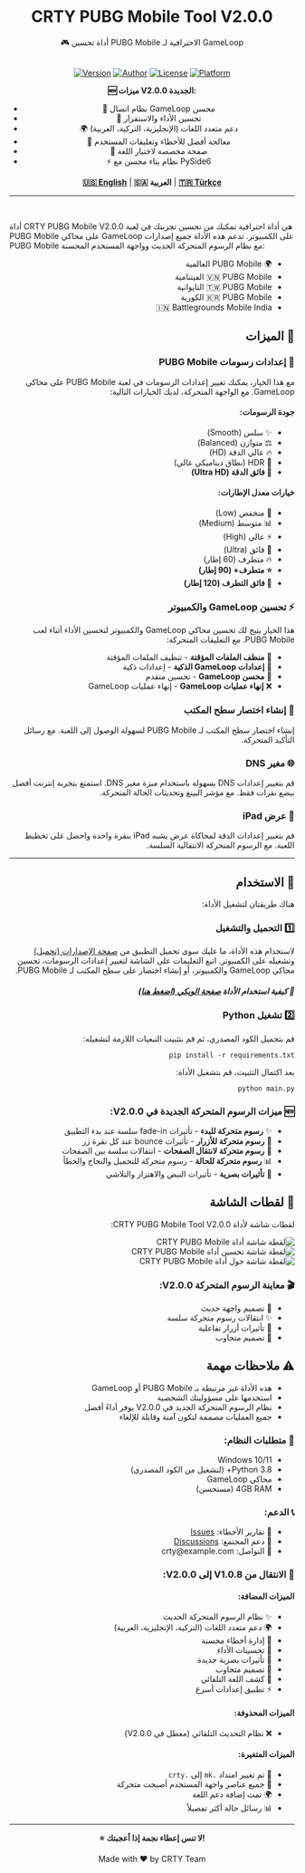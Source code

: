 <div align="center">

<h1>CRTY PUBG Mobile Tool V2.0.0</h1>
🎮 أداة تحسين PUBG Mobile الاحترافية لـ GameLoop<br><br>

[![Version](https://img.shields.io/badge/Version-2.0.0-brightgreen)](https://github.com/CRTY/CRTY-PUBG-Mobile-Tool) [![Author](https://img.shields.io/badge/Author-CRTY%20Apps-blue)](https://github.com/CRTYPUBG) [![License](https://img.shields.io/badge/License-MIT-yellow)](LICENSE) [![Platform](https://img.shields.io/badge/Platform-Windows-lightgrey)](https://github.com/CRTYPUBG/CRTY-PUBG-Mobile-Tool)

**🆕 ميزات V2.0.0 الجديدة:**
- 🎯 نظام اتصال GameLoop محسن
- 🚀 تحسين الأداء والاستقرار
- 🌍 دعم متعدد اللغات (الإنجليزية، التركية، العربية)
- 🔧 معالجة أفضل للأخطاء وتعليقات المستخدم
- 📱 صفحة مخصصة لاختيار اللغة
- ⚡ نظام بناء محسن مع PySide6

[**🇺🇸 English**](./README.md) | **🇸🇦 العربية** | [**🇹🇷 Türkçe**](./README.tr.md)

</div>

------
<br>

أداة CRTY PUBG Mobile V2.0.0 هي أداة احترافية تمكنك من تحسين تجربتك في لعبة PUBG Mobile على محاكي GameLoop على الكمبيوتر. تدعم هذه الأداة جميع إصدارات PUBG Mobile مع نظام الرسوم المتحركة الحديث وواجهة المستخدم المحسنة:

<div dir="rtl">
<ul>
  <li>🌍 PUBG Mobile العالمية</li>
  <li>🇻🇳 PUBG Mobile الفيتنامية</li>
  <li>🇹🇼 PUBG Mobile التايوانية</li>
  <li>🇰🇷 PUBG Mobile الكورية</li>
  <li>🇮🇳 Battlegrounds Mobile India</li>
</ul>

<h2>🚀 الميزات</h2>

<h3>🎨 إعدادات رسومات PUBG Mobile</h3>
مع هذا الخيار، يمكنك تغيير إعدادات الرسومات في لعبة PUBG Mobile على محاكي GameLoop. مع الواجهة المتحركة، لديك الخيارات التالية:

<h4>جودة الرسومات:</h4>
<ul>
  <li>✨ سلس (Smooth)</li>
  <li>⚖️ متوازن (Balanced)</li>
  <li>🔥 عالي الدقة (HD)</li>
  <li>💎 HDR (نطاق ديناميكي عالي)</li>
  <li><strong>🌟 فائق الدقة (Ultra HD)</strong></li>
</ul>

<h4>خيارات معدل الإطارات:</h4>
<ul>
  <li>🐌 منخفض (Low)</li>
  <li>📊 متوسط (Medium)</li>
  <li>⚡ عالي (High)</li>
  <li>🚀 فائق (Ultra)</li>
  <li>🔥 متطرف (60 إطار)</li>
  <li><strong>⭐ متطرف+ (90 إطار)</strong></li>
  <li><strong>💫 فائق التطرف (120 إطار)</strong></li>
</ul>

<h3>⚡ تحسين GameLoop والكمبيوتر</h3>
هذا الخيار يتيح لك تحسين محاكي GameLoop والكمبيوتر لتحسين الأداء أثناء لعب PUBG Mobile. مع التعليقات المتحركة:

<ul>
  <li>🧹 <strong>منظف الملفات المؤقتة</strong> - تنظيف الملفات المؤقتة</li>
  <li>🎯 <strong>إعدادات GameLoop الذكية</strong> - إعدادات ذكية</li>
  <li>🔧 <strong>محسن GameLoop</strong> - تحسين متقدم</li>
  <li>❌ <strong>إنهاء عمليات GameLoop</strong> - إنهاء عمليات GameLoop</li>
</ul>

<h3>🔗 إنشاء اختصار سطح المكتب</h3>
إنشاء اختصار سطح المكتب لـ PUBG Mobile لسهولة الوصول إلى اللعبة. مع رسائل التأكيد المتحركة.

<h3>🌐 مغير DNS</h3>
قم بتغيير إعدادات DNS بسهولة باستخدام ميزة مغير DNS. استمتع بتجربة إنترنت أفضل ببضع نقرات فقط. مع مؤشر البينغ وتحديثات الحالة المتحركة.

<h3>📱 عرض iPad</h3>
قم بتغيير إعدادات الدقة لمحاكاة عرض يشبه iPad بنقرة واحدة واحصل على تخطيط اللعبة. مع الرسوم المتحركة الانتقالية السلسة.

------

<h2>📖 الاستخدام</h2>

هناك طريقتان لتشغيل الأداة:

<h3>1️⃣ التحميل والتشغيل</h3>

لاستخدام هذه الأداة، ما عليك سوى تحميل التطبيق من [صفحة الإصدارات (تحميل)](https://github.com/CRTY/CRTY-PUBG-Mobile-Tool/releases) وتشغيله على الكمبيوتر. اتبع التعليمات على الشاشة لتغيير إعدادات الرسومات، تحسين محاكي GameLoop والكمبيوتر، أو إنشاء اختصار على سطح المكتب لـ PUBG Mobile.

<h5>🎯 كيفية استخدام الأداة <a href="https://github.com/CRTY/CRTY-PUBG-Mobile-Tool/wiki">صفحة الويكي (اضغط هنا)</a></h5>

<h3>2️⃣ تشغيل Python</h3>

قم بتحميل الكود المصدري، ثم قم بتثبيت التبعيات اللازمة لتشغيله:
```shell
pip install -r requirements.txt
```
بعد اكتمال التثبيت، قم بتشغيل الأداة:
```shell
python main.py
```

<h3>🆕 ميزات الرسوم المتحركة الجديدة في V2.0.0:</h3>
<ul>
  <li>✨ <strong>رسوم متحركة للبدء</strong> - تأثيرات fade-in سلسة عند بدء التطبيق</li>
  <li>🎯 <strong>رسوم متحركة للأزرار</strong> - تأثيرات bounce عند كل نقرة زر</li>
  <li>🔄 <strong>رسوم متحركة لانتقال الصفحات</strong> - انتقالات سلسة بين الصفحات</li>
  <li>📊 <strong>رسوم متحركة للحالة</strong> - رسوم متحركة للتحميل والنجاح والخطأ</li>
  <li>🎨 <strong>تأثيرات بصرية</strong> - تأثيرات النبض والاهتزاز والتلاشي</li>
</ul>

<h2>📸 لقطات الشاشة</h2>

لقطات شاشة لأداة CRTY PUBG Mobile Tool V2.0.0:

![لقطة شاشة أداة CRTY PUBG Mobile](./images/mk-pubg-mobile-tool.png)
![لقطة شاشة تحسين أداة CRTY PUBG Mobile](./images/mk-pubg-mobile-tool-optimize.png)
![لقطة شاشة حول أداة CRTY PUBG Mobile](./images/mk-pubg-mobile-tool-about.png)

<h3>🎬 معاينة الرسوم المتحركة V2.0.0:</h3>
<ul>
  <li>🌟 تصميم واجهة حديث</li>
  <li>✨ انتقالات رسوم متحركة سلسة</li>
  <li>🎯 تأثيرات أزرار تفاعلية</li>
  <li>📱 تصميم متجاوب</li>
</ul>

<h2>⚠️ ملاحظات مهمة</h2>

<ul>
  <li>هذه الأداة غير مرتبطة بـ PUBG Mobile أو GameLoop</li>
  <li>استخدمها على مسؤوليتك الشخصية</li>
  <li>نظام الرسوم المتحركة الجديد في V2.0.0 يوفر أداءً أفضل</li>
  <li>جميع العمليات مصممة لتكون آمنة وقابلة للإلغاء</li>
</ul>

<h3>🔧 متطلبات النظام:</h3>
<ul>
  <li>Windows 10/11</li>
  <li>Python 3.8+ (لتشغيل من الكود المصدري)</li>
  <li>محاكي GameLoop</li>
  <li>4GB RAM (مستحسن)</li>
</ul>

<h3>📞 الدعم:</h3>
<ul>
  <li>🐛 تقارير الأخطاء: <a href="https://github.com/CRTY/CRTY-PUBG-Mobile-Tool/issues">Issues</a></li>
  <li>💬 دعم المجتمع: <a href="https://github.com/CRTY/CRTY-PUBG-Mobile-Tool/discussions">Discussions</a></li>
  <li>📧 التواصل: crty@example.com</li>
</ul>

<h3>🔄 الانتقال من V1.0.8 إلى V2.0.0:</h3>
<h4>الميزات المضافة:</h4>
<ul>
  <li>✨ نظام الرسوم المتحركة الحديث</li>
  <li>🌍 دعم متعدد اللغات (التركية، الإنجليزية، العربية)</li>
  <li>🎯 إدارة أخطاء محسنة</li>
  <li>🚀 تحسينات الأداء</li>
  <li>🎨 تأثيرات بصرية جديدة</li>
  <li>📱 تصميم متجاوب</li>
  <li>🔄 كشف اللغة التلقائي</li>
  <li>⚡ تطبيق إعدادات أسرع</li>
</ul>

<h4>الميزات المحذوفة:</h4>
<ul>
  <li>❌ نظام التحديث التلقائي (معطل في V2.0.0)</li>
</ul>

<h4>الميزات المتغيرة:</h4>
<ul>
  <li>🔄 تم تغيير امتداد <code>.mk</code> إلى <code>.crty</code></li>
  <li>🎨 جميع عناصر واجهة المستخدم أصبحت متحركة</li>
  <li>🌍 تمت إضافة دعم اللغة</li>
  <li>📊 رسائل حالة أكثر تفصيلاً</li>
</ul>

</div>

---
<div align="center">

<strong>⭐ لا تنس إعطاء نجمة إذا أعجبتك!</strong>

Made with ❤️ by CRTY Team

</div>
